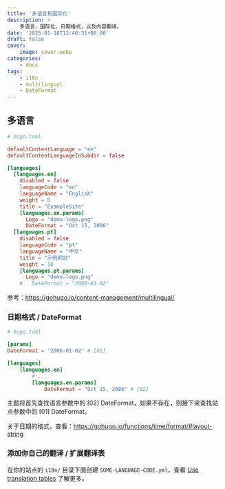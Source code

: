 ```yaml
---
title: '多语言和国际化'
description: >
    多语言，国际化，日期格式，以及内容翻译。
date: '2025-01-18T13:40:31+08:00'
draft: false
cover:
    image: cover.webp
categories:
    - docs
tags:
    - i18n
    - multilingual
    - DateFormat
---
```


## 多语言

```toml
# hugo.toml

defaultContentLanguage = "en"
defaultContentLanguageInSubdir = false

[languages]
  [languages.en]
    disabled = false
    languageCode = "en"
    languageName = "English"
    weight = 0
    title = "ExampleSite"
    [languages.en.params]
      Logo = "demo-logo.png"
      DateFormat = "Oct 15, 2006"
  [languages.pt]
    disabled = false
    languageCode = "pt"
    languageName = "中文"
    title = "示例网站"
    weight = 10
    [languages.pt.params]
      Logo = "demo-logo.png"
    #   DateFormat = "2006-01-02"
```

参考：https://gohugo.io/content-management/multilingual/

### 日期格式 / DateFormat

```toml
# hugo.toml

[params]
DateFormat = "2006-01-02" # [01]

[languages]
    [languages.en]
        # ...
        [languages.en.params]
            DateFormat = "Oct 15, 2006" # [02]
```

主题将首先查找语言参数中的 [02] DateFormat，如果不存在，则接下来查找站点参数中的 [01] DateFormat。

关于日期的格式，查看：https://gohugo.io/functions/time/format/#layout-string

### 添加你自己的翻译 / 扩展翻译表

在你的站点的 `i18n/` 目录下面创建 `SOME-LANGUAGE-CODE.yml`，查看 [Use translation tables][hugo-i18n] 了解更多。

[hugo-i18n]: https://gohugo.io/content-management/multilingual/#use-translation-tables "Use translation tables"
